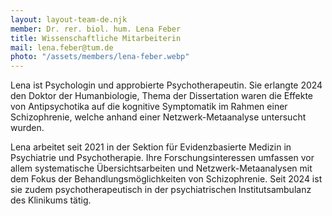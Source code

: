 ```yaml
---
layout: layout-team-de.njk
member: Dr. rer. biol. hum. Lena Feber
title: Wissenschaftliche Mitarbeiterin
mail: lena.feber@tum.de
photo: "/assets/members/lena-feber.webp"
---
```


Lena ist Psychologin und approbierte Psychotherapeutin. Sie erlangte 2024 den Doktor der Humanbiologie, Thema der Dissertation waren die Effekte von Antipsychotika auf die kognitive Symptomatik im Rahmen einer Schizophrenie, welche anhand einer Netzwerk-Metaanalyse untersucht wurden. 

Lena arbeitet seit 2021 in der Sektion für Evidenzbasierte Medizin in Psychiatrie und Psychotherapie. Ihre Forschungsinteressen umfassen vor allem systematische Übersichtsarbeiten und Netzwerk-Metaanalysen mit dem Fokus der Behandlungsmöglichkeiten von Schizophrenie. Seit 2024 ist sie zudem psychotherapeutisch in der psychiatrischen Institutsambulanz des Klinikums tätig. 


<br>